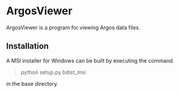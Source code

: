 ArgosViewer
===========
ArgosViewer is a program for viewing Argos data files.

Installation
------------
A MSI installer for Windows can be built by executing the command

> python setup.py bdist_msi

in the base directory.


